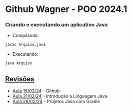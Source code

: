 # Github Wagner - POO 2024.1

### Criando e executando um aplicativo Java

* Compilando:

```Bash
javac Arquivo.java
```
* Executando:

```Bash
java Arquivo
```
## [Revisões](./Revisoes )
* [Aula 19/02/24](./Revisoes/Aula20240219/) - Github
* [Aula 21/02/24](./Revisoes/Aula20240221/) - Introdução a Linguagem Java
* [Aula 26/02/24](./Revisoes/Aula20240226/) - Projetos Java com Gradle